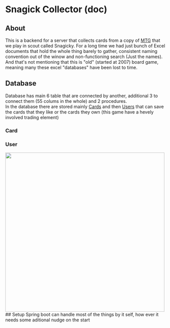 # Snagick Collector (doc)
## About
This is a backend for a server that collects cards from a copy of [MTG](https://en.wikipedia.org/wiki/Magic:_The_Gathering) that we play in scout called Snagicky.
For a long time we had just bunch of Excel documents that hold the whole thing barely to gather, consistent naming convention out of the winow and non-functioning search (Just the names). 
And that's not mentioning that this is "old" (started at 2007) board game, meaning many these excel "databases" have been lost to time.
## Database
Database has main 6 table that are connected by another, additional 3 to connect them (55 colums in the whole) and 2 procedures. <br> In the database there are stored mainly [Cards](#card) and then [Users](#user) that can save the cards that they like or the cards they own (this game have a hevely involved trading element) 
### Card
### User
<img src="https://3ther.org/apps/files_sharing/publicpreview/jifBMBBasNccXRq?file=/&fileId=3191&x=1920&y=1080&a=true&etag=98cb858f665582a2f255b2b38b949764" width="500">
## Setup
Spring boot can handle most of the things by it self, how ever it needs some aditional nudge on the start
